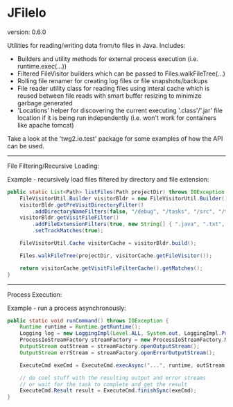 JFileIo
==============
version: 0.6.0

Utilities for reading/writing data from/to files in Java. Includes:
* Builders and utility methods for external process execution (i.e. runtime.exec(...))
* Filtered FileVisitor builders which can be passed to Files.walkFileTree(...)
* Rolling file renamer for creating log files or file snapshots/backups
* File reader utility class for reading files using interal cache which is reused between file reads with smart buffer resizing to minimize garbage generated 
* 'Locations' helper for discovering the current executing '.class'/'.jar' file location if it is being run independently (i.e. won't work for containers like apache tomcat)

Take a look at the 'twg2.io.test' package for some examples of how the API can be used.


--------
File Filtering/Recursive Loading:

Example - recursively load files filtered by directory and file extension:
```Java
public static List<Path> listFiles(Path projectDir) throws IOException {
	FileVisitorUtil.Builder visitorBldr = new FileVisitorUtil.Builder();
	visitorBldr.getPreVisitDirectoryFilter()
		.addDirectoryNameFilters(false, "/debug", "/tasks", "/src", "/tests");
	visitorBldr.getVisitFileFilter()
		.addFileExtensionFilters(true, new String[] { ".java", ".txt", ".properties" })
		.setTrackMatches(true);

	FileVisitorUtil.Cache visitorCache = visitorBldr.build();

	Files.walkFileTree(projectDir, visitorCache.getFileVisitor());

	return visitorCache.getVisitFileFilterCache().getMatches();
}
```


--------
Process Execution:

Example - run a process asynchronously:
```Java
public static void runCommand() throws IOException {
	Runtime runtime = Runtime.getRuntime();
	Logging log = new LoggingImpl(Level.ALL, System.out, LoggingImpl.PrefixFormat.NONE);
	ProcessIoStreamFactory streamFactory = new ProcessIoStreamFactory.MemoryStreams();
	OutputStream outStream = streamFactory.openOutputStream();
	OutputStream errStream = streamFactory.openErrorOutputStream();

	ExecuteCmd exeCmd = ExecuteCmd.execAsync("...", runtime, outStream, errStream, log);

	// do cool stuff with the resulting output and error streams
	// or wait for the task to complete and get the result
	ExecuteCmd.Result result = ExecuteCmd.finishSync(exeCmd);
}
```